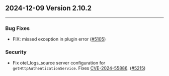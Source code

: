 ## 2024-12-09 Version 2.10.2

---

### Bug Fixes
* FIX: missed exception in plugin error ([#5105](https://github.com/opensearch-project/data-prepper/pull/5105))


### Security
* Fix otel_logs_source server configuration for `getHttpAuthenticationService`. Fixes [CVE-2024-55886](https://github.com/opensearch-project/data-prepper/security/advisories/GHSA-725p-63vv-v948). ([#5215](https://github.com/opensearch-project/data-prepper/pull/5215))
